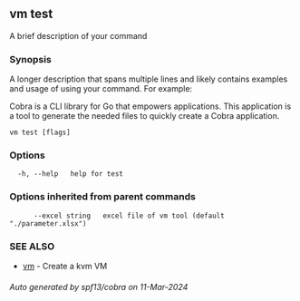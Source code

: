 ## vm test

A brief description of your command

### Synopsis

A longer description that spans multiple lines and likely contains examples
and usage of using your command. For example:

Cobra is a CLI library for Go that empowers applications.
This application is a tool to generate the needed files
to quickly create a Cobra application.

```
vm test [flags]
```

### Options

```
  -h, --help   help for test
```

### Options inherited from parent commands

```
      --excel string   excel file of vm tool (default "./parameter.xlsx")
```

### SEE ALSO

* [vm](vm.md)	 - Create a kvm VM

###### Auto generated by spf13/cobra on 11-Mar-2024

